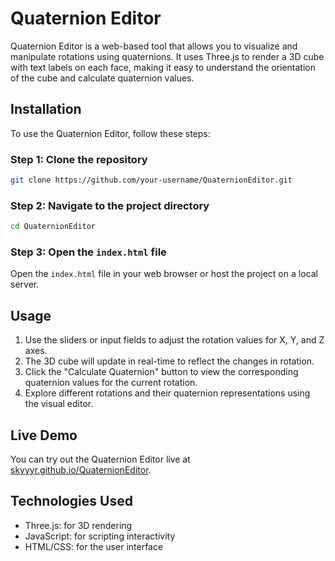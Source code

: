 # Quaternion Editor

Quaternion Editor is a web-based tool that allows you to visualize and manipulate rotations using quaternions. It uses Three.js to render a 3D cube with text labels on each face, making it easy to understand the orientation of the cube and calculate quaternion values.

## Installation

To use the Quaternion Editor, follow these steps:

### Step 1: Clone the repository

```bash
git clone https://github.com/your-username/QuaternionEditor.git
```

### Step 2: Navigate to the project directory

```bash
cd QuaternionEditor
```

### Step 3: Open the `index.html` file

Open the `index.html` file in your web browser or host the project on a local server.

## Usage

1. Use the sliders or input fields to adjust the rotation values for X, Y, and Z axes.
2. The 3D cube will update in real-time to reflect the changes in rotation.
3. Click the "Calculate Quaternion" button to view the corresponding quaternion values for the current rotation.
4. Explore different rotations and their quaternion representations using the visual editor.

## Live Demo

You can try out the Quaternion Editor live at [skyyyr.github.io/QuaternionEditor](https://skyyyr.github.io/QuaternionEditor).

## Technologies Used

- Three.js: for 3D rendering
- JavaScript: for scripting interactivity
- HTML/CSS: for the user interface
